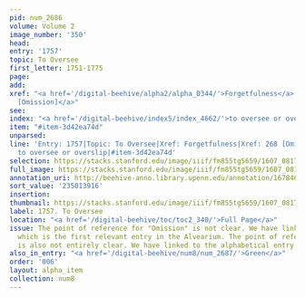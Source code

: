 ```yaml
---
pid: num_2686
volume: Volume 2
image_number: '350'
head:
entry: '1757'
topic: To Oversee
first_letter: 1751-1775
page:
add:
xref: "<a href='/digital-beehive/alpha2/alpha_0344/'>Forgetfulness</a>|<a href='/digital-beehive/num2/num_0300/'>268
  [Omission]</a>"
see:
index: "<a href='/digital-beehive/index5/index_4662/'>to oversee or overslip</a>"
item: "#item-3d42ea74d"
unparsed:
line: 'Entry: 1757|Topic: To Oversee|Xref: Forgetfulness|Xref: 268 [Omission]|Index:
  to oversee or overslip|#item-3d42ea74d'
selection: https://stacks.stanford.edu/image/iiif/fm855tg5659/1607_0817/952,3916,2451,308/full/0/default.jpg
full_image: https://stacks.stanford.edu/image/iiif/fm855tg5659/1607_0817/full/full/0/default.jpg
annotation_uri: http://beehive-anno.library.upenn.edu/annotation/1678467114186
sort_value: '235013916'
insertion:
thumbnail: https://stacks.stanford.edu/image/iiif/fm855tg5659/1607_0817/952,3916,600,180/250,/0/default.jpg
label: 1757. To Oversee
location: "<a href='/digital-beehive/toc/toc2_340/'>Full Page</a>"
issue: The point of reference for "Omission" is not clear. We have linked to 268 [Omission],
  which is the first relevant entry in the Alvearium. The point of reference for "Forgetful"
  is also not entirely clear. We have linked to the alphabetical entry for "Forgetfulness."
also_in_entry: "<a href='/digital-beehive/num8/num_2687/'>Green</a>"
order: '006'
layout: alpha_item
collection: num8
---
```

